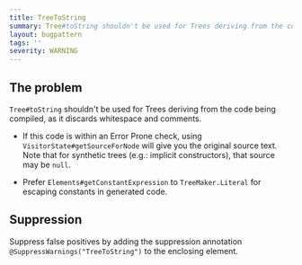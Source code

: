 ```yaml
---
title: TreeToString
summary: Tree#toString shouldn't be used for Trees deriving from the code being compiled, as it discards whitespace and comments.
layout: bugpattern
tags: ''
severity: WARNING
---
```


<!--
*** AUTO-GENERATED, DO NOT MODIFY ***
To make changes, edit the @BugPattern annotation or the explanation in docs/bugpattern.
-->


## The problem
`Tree#toString` shouldn't be used for Trees deriving from the code being
compiled, as it discards whitespace and comments.

*   If this code is within an Error Prone check, using
    `VisitorState#getSourceForNode` will give you the original source text. Note
    that for synthetic trees (e.g.: implicit constructors), that source may be
    `null`.

*   Prefer `Elements#getConstantExpression` to `TreeMaker.Literal` for escaping
    constants in generated code.

## Suppression
Suppress false positives by adding the suppression annotation `@SuppressWarnings("TreeToString")` to the enclosing element.

